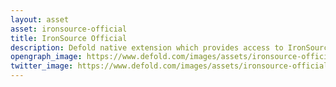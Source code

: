 ```yaml
---
layout: asset
asset: ironsource-official
title: IronSource Official
description: Defold native extension which provides access to IronSource mediation on Android and iOS.
opengraph_image: https://www.defold.com/images/assets/ironsource-official-thumb.jpg
twitter_image: https://www.defold.com/images/assets/ironsource-official-thumb.jpg
---
```

